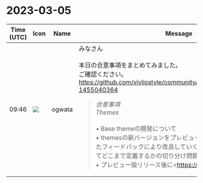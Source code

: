 # 2023-03-05

|Time (UTC)|Icon|Name|Message|
|---|---|---|---|
|09:46|![](https://avatars.slack-edge.com/2019-11-22/845042642576_070441337abaca9fb7b3_72.png)|ogwata|みなさん<br><br>本日の合意事項をまとめてみました。<br>ご確認ください。<br><https://github.com/vivliostyle/community/issues/109#issuecomment-1455040364><br><blockquote>*合意事項*<br>*Themes*<br><br>• Base themeの開発について<br>    • themesの新バージョンをプレビュー版としてリリースし、得られたフィードバックにより改良していくことにする（とくに変数としてどこまで定義するかの切り分け問題）<br>    • プレビュー版リリース後に<https://github.com/spring-raining|@spring-raining> が Base themeの使い方などをブログを執筆し、周知につとめる<br>    • 関連して、Vivliostyle.jsの設定パネルまわりを、Base themeの設定項目と整合するよう修整する<br><br>*VFM*<br><br>• 商業出版でのVFMの説明方法の都合もあり、なるべく早くver.2へアップデートが必要な状況<br>• <https://github.com/MurakamiShinyu|@MurakamiShinyu>が<https://github.com/akabekobeko|@akabekobeko>に事情を説明し、対応がむずかしいようなら残りの作業を引き受ける<br><br>*ドキュメントのアップデートについて（<https://github.com/ogwata|@ogwata>）*<br><br>• メンテナーが改訂ポイントについて簡単なメモを作成し、それにもとづきドキュメンテーション・チームが改訂範囲や方法を策定し、執筆をすすめることにする<br>    • CLI: <https://github.com/spring-raining|@spring-raining>がメモを作成<br>    • Viewer: ①<https://vivliostyle.github.io/vivliostyle_doc/ja/vivliostyle-user-group-vol1/shinyu/index.html|Vivliostyle Viewer で CSS 組版ちょっと入門>をアップデートする形で設定パネルについての説明を追加、②リーダー罫はFAQで説明<br>    • <https://docs.vivliostyle.org/#/ja/supported-css-features|サポートする CSS 機能>: 当面はそのままとするが将来的に、①FAQなどから適宜参照する、②現在は仕様にリンクしているが、<https://developer.mozilla.org/ja/|MDN>に情報があるものはそちらに変更し、③MDNに情報がないブラウザ非実装の仕様は、別途分かりやすい説明方法を検討、などの方針で改訂する<br><br>*技術書典14への参加について（<https://github.com/spring-raining|@spring-raining>）*<br><br>• 3月中にBase theme関連のアップデートがすめば新刊を検討する<br>• その場合の締め切りはGW明け辺りと想定<br>• 従来の「Vivliostyleで本を作ろう！」からCSS組版を前面に出すタイトルに改題するかも<br>• 各自、投稿テーマを検討する<br><br>*Vivliostyle ユーザーと開発者の集い 2023春の開催について*<br><br>• 開催日を5月27日（土曜）とする<br>• 関連して開発者会議の開催日を以下の通りとする<br>    <br>    • 4月1日<br>    • 6月17日<br>• 開催日、登壇者について<br><br>*次回日程*</blockquote>|
